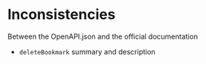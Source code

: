 # Inconsistencies

Between the OpenAPI.json and the official documentation

* `deleteBookmark` summary and description
